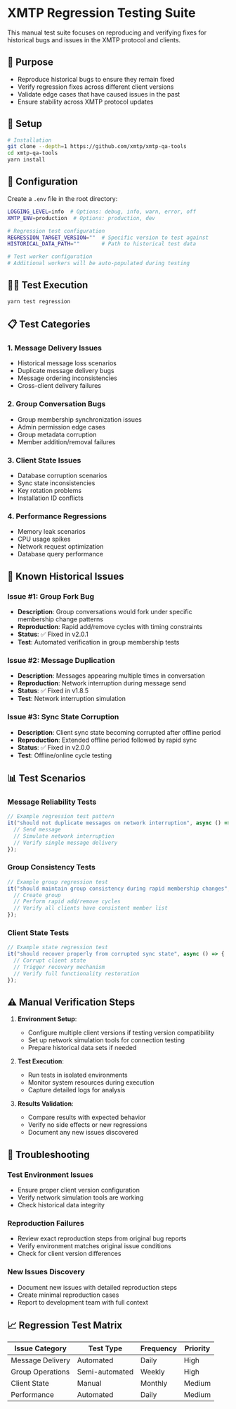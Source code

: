 # XMTP Regression Testing Suite

This manual test suite focuses on reproducing and verifying fixes for historical bugs and issues in the XMTP protocol and clients.

## 🎯 Purpose

- Reproduce historical bugs to ensure they remain fixed
- Verify regression fixes across different client versions
- Validate edge cases that have caused issues in the past
- Ensure stability across XMTP protocol updates

## 🚀 Setup

```bash
# Installation
git clone --depth=1 https://github.com/xmtp/xmtp-qa-tools
cd xmtp-qa-tools
yarn install
```

## 🔧 Configuration

Create a `.env` file in the root directory:

```bash
LOGGING_LEVEL=info  # Options: debug, info, warn, error, off
XMTP_ENV=production  # Options: production, dev

# Regression test configuration
REGRESSION_TARGET_VERSION=""  # Specific version to test against
HISTORICAL_DATA_PATH=""       # Path to historical test data

# Test worker configuration
# Additional workers will be auto-populated during testing
```

## 🏃‍♂️ Test Execution

```bash
yarn test regression
```

## 📋 Test Categories

### 1. Message Delivery Issues

- Historical message loss scenarios
- Duplicate message delivery bugs
- Message ordering inconsistencies
- Cross-client delivery failures

### 2. Group Conversation Bugs

- Group membership synchronization issues
- Admin permission edge cases
- Group metadata corruption
- Member addition/removal failures

### 3. Client State Issues

- Database corruption scenarios
- Sync state inconsistencies
- Key rotation problems
- Installation ID conflicts

### 4. Performance Regressions

- Memory leak scenarios
- CPU usage spikes
- Network request optimization
- Database query performance

## 🐛 Known Historical Issues

### Issue #1: Group Fork Bug

- **Description**: Group conversations would fork under specific membership change patterns
- **Reproduction**: Rapid add/remove cycles with timing constraints
- **Status**: ✅ Fixed in v2.0.1
- **Test**: Automated verification in group membership tests

### Issue #2: Message Duplication

- **Description**: Messages appearing multiple times in conversation
- **Reproduction**: Network interruption during message send
- **Status**: ✅ Fixed in v1.8.5
- **Test**: Network interruption simulation

### Issue #3: Sync State Corruption

- **Description**: Client sync state becoming corrupted after offline period
- **Reproduction**: Extended offline period followed by rapid sync
- **Status**: ✅ Fixed in v2.0.0
- **Test**: Offline/online cycle testing

## 📊 Test Scenarios

### Message Reliability Tests

```typescript
// Example regression test pattern
it("should not duplicate messages on network interruption", async () => {
  // Send message
  // Simulate network interruption
  // Verify single message delivery
});
```

### Group Consistency Tests

```typescript
// Example group regression test
it("should maintain group consistency during rapid membership changes", async () => {
  // Create group
  // Perform rapid add/remove cycles
  // Verify all clients have consistent member list
});
```

### Client State Tests

```typescript
// Example state regression test
it("should recover properly from corrupted sync state", async () => {
  // Corrupt client state
  // Trigger recovery mechanism
  // Verify full functionality restoration
});
```

## ⚠️ Manual Verification Steps

1. **Environment Setup**:

   - Configure multiple client versions if testing version compatibility
   - Set up network simulation tools for connection testing
   - Prepare historical data sets if needed

2. **Test Execution**:

   - Run tests in isolated environments
   - Monitor system resources during execution
   - Capture detailed logs for analysis

3. **Results Validation**:
   - Compare results with expected behavior
   - Verify no side effects or new regressions
   - Document any new issues discovered

## 🔧 Troubleshooting

### Test Environment Issues

- Ensure proper client version configuration
- Verify network simulation tools are working
- Check historical data integrity

### Reproduction Failures

- Review exact reproduction steps from original bug reports
- Verify environment matches original issue conditions
- Check for client version differences

### New Issues Discovery

- Document new issues with detailed reproduction steps
- Create minimal reproduction cases
- Report to development team with full context

## 📈 Regression Test Matrix

| Issue Category   | Test Type      | Frequency | Priority |
| ---------------- | -------------- | --------- | -------- |
| Message Delivery | Automated      | Daily     | High     |
| Group Operations | Semi-automated | Weekly    | High     |
| Client State     | Manual         | Monthly   | Medium   |
| Performance      | Automated      | Daily     | Medium   |
